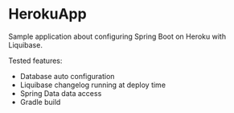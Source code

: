 HerokuApp
=========

Sample application about configuring Spring Boot on Heroku with Liquibase.

Tested features:

 * Database auto configuration
 * Liquibase changelog running at deploy time
 * Spring Data data access
 * Gradle build